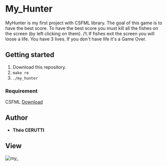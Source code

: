 # My_Hunter

MyHunter is my first project with CSFML library.
The goal of this game is to have the best score.
To have the best score you must kill all the fishes on the screen (by left clicking on them).
/!\ If fishes exit the screen you will loose a life. You have 3 lives. If you don't have life it's a Game Over.

## Getting started

1) Download this repository.
2) ```make re```  
3) ```./my_hunter```

### Requirement

CSFML [Download](https://www.sfml-dev.org/download/csfml/index-fr.php)

## Author

* **Théo CERUTTI**

## View

![my_](https://user-images.githubusercontent.com/44285344/49109616-6ee9eb80-f28b-11e8-805e-e01e1f261b84.png)


